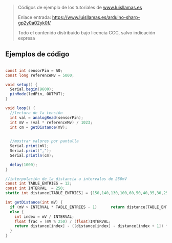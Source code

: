 > Códigos de ejemplo de los tutoriales de www.luisllamas.es
>
> Enlace entrada: https://www.luisllamas.es/arduino-sharp-gp2y0a02yk0f/
>
> Todo el contenido distribuido bajo licencia CCC, salvo indicación expresa


## Ejemplos de código
```csharp
const int sensorPin = A0;
const long referenceMv = 5000;

void setup() {
  Serial.begin(9600);
  pinMode(ledPin, OUTPUT);
}

void loop() {
  //lectura de la tensión
  int val = analogRead(sensorPin);
  int mV = (val * referenceMv) / 1023;
  int cm = getDistance(mV);

  
  //mostrar valores por pantalla
  Serial.print(mV);
  Serial.print(",");
  Serial.println(cm);

  delay(1000);
}

//interpolación de la distancia a intervalos de 250mV
const int TABLE_ENTRIES = 12;
const int INTERVAL  = 250;
static int distance[TABLE_ENTRIES] = {150,140,130,100,60,50,40,35,30,25,20,15};

int getDistance(int mV) {
  if (mV > INTERVAL * TABLE_ENTRIES - 1)      return distance[TABLE_ENTRIES - 1];
  else {
    int index = mV / INTERVAL;
    float frac = (mV % 250) / (float)INTERVAL;
    return distance[index] - ((distance[index] - distance[index + 1]) * frac);
  }
}
```


